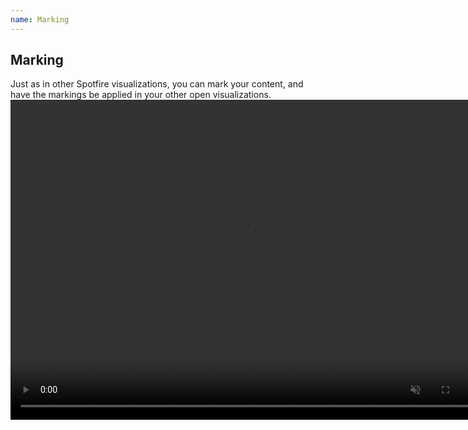 ```yaml
---
name: Marking
---
```

## Marking
Just as in other Spotfire visualizations, you can mark your content, and have the markings be applied in your other open visualizations.
<video controls muted width="768" height="512">
  <source src="/assets/webms/marking.webm" type="video/webm">
</video>